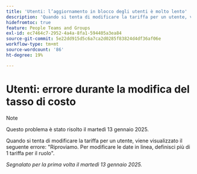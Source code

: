 ```yaml
---
title: 'Utenti: l’aggiornamento in blocco degli utenti è molto lento'
description: 'Quando si tenta di modificare la tariffa per un utente, viene visualizzato il seguente errore: "Riproviamo. Per modificare le date in linea, definisci più di 1 tariffa per il ruolo".'
hidefromtoc: true
feature: People Teams and Groups
exl-id: ec7464c7-2952-4a4a-8fa1-594405a3ea84
source-git-commit: 5e22dd915d5c6a7ca2d0285f83824d4df36af06e
workflow-type: tm+mt
source-wordcount: '86'
ht-degree: 19%

---
```


# Utenti: errore durante la modifica del tasso di costo

>[!NOTE]
>
>Questo problema è stato risolto il martedì 13 gennaio 2025.

Quando si tenta di modificare la tariffa per un utente, viene visualizzato il seguente errore: &quot;Riproviamo. Per modificare le date in linea, definisci più di 1 tariffa per il ruolo&quot;.

_Segnalato per la prima volta il martedì 13 gennaio 2025._
